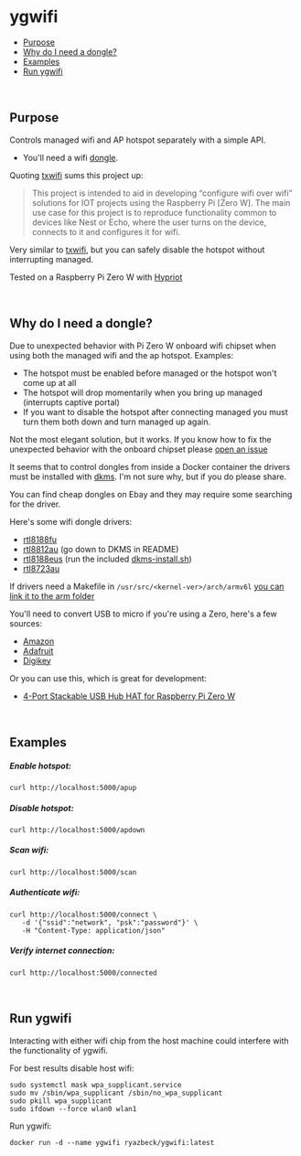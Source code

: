 <!-- Space: <space key> -->


# ygwifi

- [Purpose](#Purpose)
- [Why do I need a dongle?](#Why-do-I-need-a-dongle?)
- [Examples](#Examples)
- [Run ygwifi](#Run-ygwifi)

<br>

## Purpose

Controls managed wifi and AP hotspot separately with a simple API.

- You'll need a wifi [dongle](#Why-do-I-need-a-dongle?).

Quoting [txwifi](https://github.com/txn2/txwifi) sums this project up:

> This project is intended to aid in developing “configure wifi over wifi” solutions for IOT projects using the Raspberry Pi [Zero W]. The main use case for this project is to reproduce functionality common to devices like Nest or Echo, where the user turns on the device, connects to it and configures it for wifi.

Very similar to [txwifi](https://github.com/txn2/txwifi), but you can safely disable the hotspot without interrupting managed.

Tested on a Raspberry Pi Zero W with [Hypriot](https://blog.hypriot.com/downloads/)

<br>

## Why do I need a dongle?

Due to unexpected behavior with Pi Zero W onboard wifi chipset when using both the managed wifi and the ap hotspot. Examples:

- The hotspot must be enabled before managed or the hotspot won't come up at all
- The hotspot will drop momentarily when you bring up managed (interrupts captive portal)
- If you want to disable the hotspot after connecting managed you must turn them both down and turn managed up again.

Not the most elegant solution, but it works. If you know how to fix the unexpected behavior with the onboard chipset please [open an issue](https://github.com/Ryazbeck/ygwifi/issues/new)

It seems that to control dongles from inside a Docker container the drivers must be installed with [dkms](https://wiki.archlinux.org/index.php/Dynamic_Kernel_Module_Support). I'm not sure why, but if you do please share.

You can find cheap dongles on Ebay and they may require some searching for the driver.

Here's some wifi dongle drivers:

- [rtl8188fu](https://github.com/kelebek333/rtl8188fu/tree/arm#how-to-install-for-arm-devices)
- [rtl8812au](https://github.com/gnab/rtl8812au) (go down to DKMS in README)
- [rtl8188eus](https://github.com/aircrack-ng/rtl8188eus) (run the included [dkms-install.sh](https://github.com/aircrack-ng/rtl8188eus/blob/v5.3.9/dkms-install.sh))
- [rtl8723au](https://github.com/lwfinger/rtl8723au/blob/master/README.dkms)

If drivers need a Makefile in `/usr/src/<kernel-ver>/arch/armv6l` [you can link it to the arm folder](https://github.com/lwfinger/rtl8723au/issues/62#issuecomment-373945831)

You'll need to convert USB to micro if you're using a Zero, here's a few sources:

- [Amazon](https://www.amazon.com/gp/product/B015GZOHKW/ref=ppx_yo_dt_b_asin_title_o07_s00?ie=UTF8&psc=1)
- [Adafruit](https://www.adafruit.com/product/2910)
- [Digikey](https://www.digikey.com/product-detail/en/sparkfun-electronics/COM-14567/1568-1821-ND/8324538)

Or you can use this, which is great for development:

- [4-Port Stackable USB Hub HAT for Raspberry Pi Zero W](https://www.amazon.com/gp/product/B01K9IVUYM/ref=ppx_yo_dt_b_asin_title_o02_s00?ie=UTF8&psc=1)

<br>

## Examples

##### Enable hotspot:

```
curl http://localhost:5000/apup
```

##### Disable hotspot:

```
curl http://localhost:5000/apdown
```

##### Scan wifi:

```
curl http://localhost:5000/scan
```

##### Authenticate wifi:

```
curl http://localhost:5000/connect \
   -d '{"ssid":"network", "psk":"password"}' \
   -H "Content-Type: application/json"
```

##### Verify internet connection:

```
curl http://localhost:5000/connected
```

<br>

## Run ygwifi

Interacting with either wifi chip from the host machine could interfere with the functionality of ygwifi.

For best results disable host wifi:

```
sudo systemctl mask wpa_supplicant.service
sudo mv /sbin/wpa_supplicant /sbin/no_wpa_supplicant
sudo pkill wpa_supplicant
sudo ifdown --force wlan0 wlan1
```

Run ygwifi:

```
docker run -d --name ygwifi ryazbeck/ygwifi:latest
```
